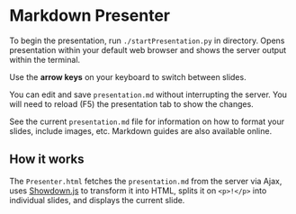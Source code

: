 Markdown Presenter
==================

To begin the presentation, run `./startPresentation.py` in directory. Opens
presentation within your default web browser and shows the server output
within the terminal.

Use the **arrow keys** on your keyboard to switch between slides.

You can edit and save `presentation.md` without interrupting the server. You
will need to reload (F5) the presentation tab to show the changes.

See the current `presentation.md` file for information on how to format your
slides, include images, etc. Markdown guides are also available online.


How it works
------------

The `Presenter.html` fetches the `presentation.md` from the server via Ajax,
uses [Showdown.js](https://github.com/coreyti/showdown) to transform it into
HTML, splits it on `<p>!</p>` into individual slides, and displays the
current slide.

